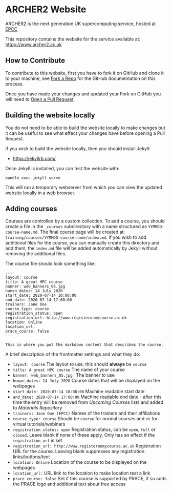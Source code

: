 # ARCHER2 Website

ARCHER2 is the next generation UK supercomputing service, hosted at [EPCC](https://www.epcc.ed.ac.uk)

This repository contains the website for the service available at:
<https://www.archer2.ac.uk>

## How to Contribute

To contribute to this website, first you have to fork it on GitHub and
clone it to your machine, see [Fork a Repo](https://help.github.com/articles/fork-a-repo/) for the GitHub
documentation on this process.

Once you have made your changes and updated your Fork on GitHub you will
need to [Open a Pull Request](https://help.github.com/articles/using-pull-requests/).

## Building the website locally

You do not need to be able to build the website locally to make changes but it can
be useful to see what effect your changes have before opening a Pull Request.

If you wish to build the website locally, then you should install Jekyll:

- <https://jekyllrb.com/>

Once Jekyll is installed, you can test the website with:

```
bundle exec jekyll serve
```

This will run a temporary webserver from which you can view the updated website locally in a web browser.

## Adding courses

Courses are controlled by a custom collection. To add a course, you should create a file in the `_courses`
subdirectory with a name structured as `YYMMDD-course-name.md`. The final course page will be created at:
`training/courses/YYMMDD-course-name/index.md`. If you wish to add additional files for the course, you can
manually create this directory and add them, the `index.md` file will be added automatically by Jekyll without
removing the additional files.

The course file should look something like:

```
---
layout: course
title: A great HPC course
banner: web_banners_05.jpg
human_dates: 14 July 2020
start_date: 2020-07-14 10:00:00
end_date: 2020-07-14 17:00:00
trainers: Jane Doe
course_type: course
registration_status: open
registration_url: http://www.registeronmycourse.ac.uk
location: Online
location_url:
prace_course: false
---

This is where you put the markdown content that describes the course.
```

A brief description of the frontmatter settings and what they do:

   - `layout: course` The layout to use, this should **always** be `course`
   - `title: A great HPC course` The name of your course
   - `banner: web_banners_05.jpg ` The banner to use
   - `human_dates: 14 July 2020` Course dates that will be displayed on the webpages
   - `start_date: 2020-07-14 10:00:00` Machine readable start date
   - `end_date: 2020-07-14 17:00:00` Machine readable end date - after this time the entry will be removed from *Upcoming Courses* lists and added to *Materials Repository*
   - `trainers: Jane Doe (EPCC)` Names of the trainers and their affiliations
   - `course_type: course` Should be `course` for normal courses and `vt` for virtual tutorials/webinars
   - `registration_status: open` Registration status, can be `open`, `full` or `closed`. Leave blank if none of these apply. Only has an effect if the `registration_url` is set
   - `registration_url: http://www.registeronmycourse.ac.uk` Registration URL for the course. Leaving blank suppresses any registration links/buttons/text
   - `location: Online` Location of the course to be displayed on the webpages
   - `location_url:` URL link to the location to make location text a link
   - `prace_course: false` Set if this course is supported by PRACE, if so adds the PRACE logo and additional text about free access
